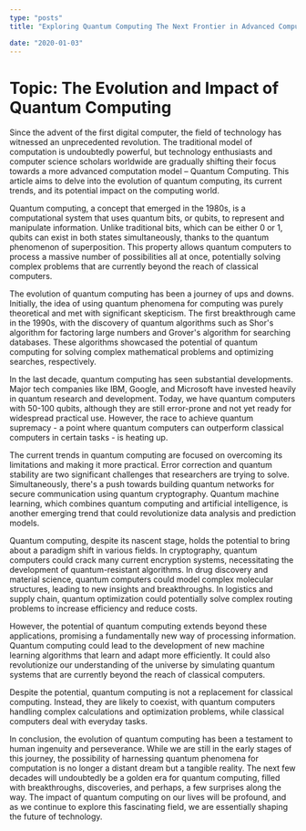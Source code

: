 ```yaml
---
type: "posts"
title: "Exploring Quantum Computing The Next Frontier in Advanced Computation"

date: "2020-01-03"
---
```


# Topic: The Evolution and Impact of Quantum Computing

Since the advent of the first digital computer, the field of technology has witnessed an unprecedented revolution. The traditional model of computation is undoubtedly powerful, but technology enthusiasts and computer science scholars worldwide are gradually shifting their focus towards a more advanced computation model – Quantum Computing. This article aims to delve into the evolution of quantum computing, its current trends, and its potential impact on the computing world.

Quantum computing, a concept that emerged in the 1980s, is a computational system that uses quantum bits, or qubits, to represent and manipulate information. Unlike traditional bits, which can be either 0 or 1, qubits can exist in both states simultaneously, thanks to the quantum phenomenon of superposition. This property allows quantum computers to process a massive number of possibilities all at once, potentially solving complex problems that are currently beyond the reach of classical computers.

The evolution of quantum computing has been a journey of ups and downs. Initially, the idea of using quantum phenomena for computing was purely theoretical and met with significant skepticism. The first breakthrough came in the 1990s, with the discovery of quantum algorithms such as Shor's algorithm for factoring large numbers and Grover's algorithm for searching databases. These algorithms showcased the potential of quantum computing for solving complex mathematical problems and optimizing searches, respectively.

In the last decade, quantum computing has seen substantial developments. Major tech companies like IBM, Google, and Microsoft have invested heavily in quantum research and development. Today, we have quantum computers with 50-100 qubits, although they are still error-prone and not yet ready for widespread practical use. However, the race to achieve quantum supremacy - a point where quantum computers can outperform classical computers in certain tasks - is heating up.

The current trends in quantum computing are focused on overcoming its limitations and making it more practical. Error correction and quantum stability are two significant challenges that researchers are trying to solve. Simultaneously, there's a push towards building quantum networks for secure communication using quantum cryptography. Quantum machine learning, which combines quantum computing and artificial intelligence, is another emerging trend that could revolutionize data analysis and prediction models.

Quantum computing, despite its nascent stage, holds the potential to bring about a paradigm shift in various fields. In cryptography, quantum computers could crack many current encryption systems, necessitating the development of quantum-resistant algorithms. In drug discovery and material science, quantum computers could model complex molecular structures, leading to new insights and breakthroughs. In logistics and supply chain, quantum optimization could potentially solve complex routing problems to increase efficiency and reduce costs.

However, the potential of quantum computing extends beyond these applications, promising a fundamentally new way of processing information. Quantum computing could lead to the development of new machine learning algorithms that learn and adapt more efficiently. It could also revolutionize our understanding of the universe by simulating quantum systems that are currently beyond the reach of classical computers.

Despite the potential, quantum computing is not a replacement for classical computing. Instead, they are likely to coexist, with quantum computers handling complex calculations and optimization problems, while classical computers deal with everyday tasks.

In conclusion, the evolution of quantum computing has been a testament to human ingenuity and perseverance. While we are still in the early stages of this journey, the possibility of harnessing quantum phenomena for computation is no longer a distant dream but a tangible reality. The next few decades will undoubtedly be a golden era for quantum computing, filled with breakthroughs, discoveries, and perhaps, a few surprises along the way. The impact of quantum computing on our lives will be profound, and as we continue to explore this fascinating field, we are essentially shaping the future of technology.

